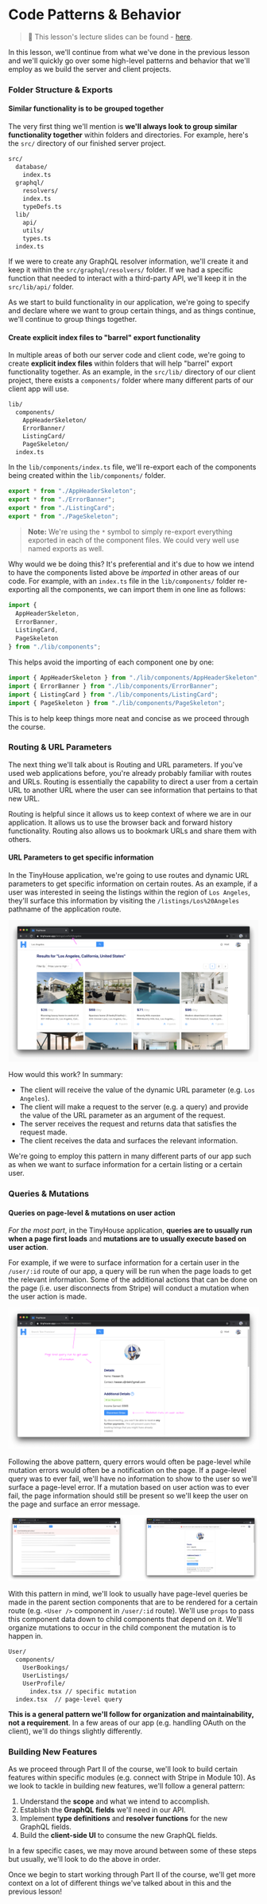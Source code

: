 # Code Patterns & Behavior

> 📖 This lesson's lecture slides can be found - [here](./protected/lecture-slides.pdf).

In this lesson, we'll continue from what we've done in the previous lesson and we'll quickly go over some high-level patterns and behavior that we'll employ as we build the server and client projects.

### Folder Structure & Exports

#### Similar functionality is to be grouped together

The very first thing we'll mention is **we'll always look to group similar functionality together** within folders and directories. For example, here's the `src/` directory of our finished server project.

```shell
src/
  database/
    index.ts
  graphql/
    resolvers/
    index.ts
    typeDefs.ts
  lib/
    api/
    utils/
    types.ts
  index.ts
```

If we were to create any GraphQL resolver information, we'll create it and keep it within the `src/graphql/resolvers/` folder. If we had a specific function that needed to interact with a third-party API, we'll keep it in the `src/lib/api/` folder.

As we start to build functionality in our application, we're going to specify and declare where we want to group certain things, and as things continue, we'll continue to group things together.

#### Create explicit index files to "barrel" export functionality

In multiple areas of both our server code and client code, we're going to create **explicit index files** within folders that will help "barrel" export functionality together. As an example, in the `src/lib/` directory of our client project, there exists a `components/` folder where many different parts of our client app will use.

```shell
lib/
  components/
    AppHeaderSkeleton/
    ErrorBanner/
    ListingCard/
    PageSkeleton/
  index.ts
```

In the `lib/components/index.ts` file, we'll re-export each of the components being created within the `lib/components/` folder.

```ts
export * from "./AppHeaderSkeleton";
export * from "./ErrorBanner";
export * from "./ListingCard";
export * from "./PageSkeleton";
```

> **Note:** We're using the `*` symbol to simply re-export everything exported in each of the component files. We could very well use named exports as well.

Why would we be doing this? It's preferential and it's due to how we intend to have the components listed above be _imported_ in other areas of our code. For example, with an `index.ts` file in the `lib/components/` folder re-exporting all the components, we can import them in one line as follows:

```ts
import {
  AppHeaderSkeleton,
  ErrorBanner,
  ListingCard,
  PageSkeleton
} from "./lib/components";
```

This helps avoid the importing of each component one by one:

```ts
import { AppHeaderSkeleton } from "./lib/components/AppHeaderSkeleton";
import { ErrorBanner } from "./lib/components/ErrorBanner";
import { ListingCard } from "./lib/components/ListingCard";
import { PageSkeleton } from "./lib/components/PageSkeleton";
```

This is to help keep things more neat and concise as we proceed through the course.

### Routing & URL Parameters

The next thing we'll talk about is Routing and URL parameters. If you've used web applications before, you're already probably familiar with routes and URLs. Routing is essentially the capability to direct a user from a certain URL to another URL where the user can see information that pertains to that new URL.

Routing is helpful since it allows us to keep context of where we are in our application. It allows us to use the browser back and forward history functionality. Routing also allows us to bookmark URLs and share them with others.

#### URL Parameters to get specific information

In the TinyHouse application, we're going to use routes and dynamic URL parameters to get specific information on certain routes. As an example, if a user was interested in seeing the listings within the region of `Los Angeles`, they'll surface this information by visiting the `/listings/Los%20Angeles` pathname of the application route.

![](public/assets/url-parameters.png)

How would this work? In summary:

- The client will receive the value of the dynamic URL parameter (e.g. `Los Angeles`).
- The client will make a request to the server (e.g. a query) and provide the value of the URL parameter as an argument of the request.
- The server receives the request and returns data that satisfies the request made.
- The client receives the data and surfaces the relevant information.

We're going to employ this pattern in many different parts of our app such as when we want to surface information for a certain listing or a certain user.

### Queries & Mutations

#### Queries on page-level & mutations on user action

_For the most part_, in the TinyHouse application, **queries are to usually run when a page first loads** and **mutations are to usually execute based on user action**.

For example, if we were to surface information for a certain user in the `/user/:id` route of our app, a query will be run when the page loads to get the relevant information. Some of the additional actions that can be done on the page (i.e. user disconnects from Stripe) will conduct a mutation when the user action is made.

![](public/assets/queries-mutations.png)

Following the above pattern, query errors would often be page-level while mutation errors would often be a notification on the page. If a page-level query was to ever fail, we'll have no information to show to the user so we'll surface a page-level error. If a mutation based on user action was to ever fail, the page information should still be present so we'll keep the user on the page and surface an error message.

![](public/assets/queries-mutations-errors.png)

With this pattern in mind, we'll look to usually have page-level queries be made in the parent section components that are to be rendered for a certain route (e.g. `<User />` component in `/user/:id` route). We'll use `props` to pass this component data down to child components that depend on it. We'll organize mutations to occur in the child component the mutation is to happen in.

```shell
User/
  components/
    UserBookings/
    UserListings/
    UserProfile/
      index.tsx // specific mutation
  index.tsx  // page-level query
```

**This is a general pattern we'll follow for organization and maintainability, not a requirement**. In a few areas of our app (e.g. handling OAuth on the client), we'll do things slightly differently.

### Building New Features

As we proceed through Part II of the course, we'll look to build certain features within specific modules (e.g. connect with Stripe in Module 10). As we look to tackle in building new features, we'll follow a general pattern:

1.  Understand the **scope** and what we intend to accomplish.
2.  Establish the **GraphQL fields** we'll need in our API.
3.  Implement **type definitions** and **resolver functions** for the new GraphQL fields.
4.  Build the **client-side UI** to consume the new GraphQL fields.

In a few specific cases, we may move around between some of these steps but usually, we'll look to do the above in order.

Once we begin to start working through Part II of the course, we'll get more context on a lot of different things we've talked about in this and the previous lesson!
